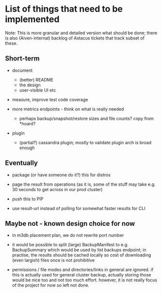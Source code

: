 # List of things that need to be implemented #

Note: This is more granular and detailed version what should be done; there
is also (Aiven-internal) backlog of Astacus tickets that track subset of
these.


## Short-term

- document
    - (better) README
    - the design
    - user-visible UI etc

- measure, improve test code coverage

- more metrics endpoints - think on what is really needed
    - perhaps backup/snapshot/restore sizes and file counts? copy from *hoard?

- plugin
    - (partial?) cassandra plugin; mostly to validate plugin arch is broad enough


## Eventually

- package (or have someone do it?) this for distros

- page the result from operations (as it is, some of the stuff may take
  e.g. 30 seconds to get across in our prod cluster)

- push this to PIP

- use result-url instead of polling for somewhat faster results for CLI


## Maybe not - known design choice for now

- in m3db placement plan, we do not rewrite port number

- it would be possible to split (large) BackupManifest to
  e.g. BackupSummary which would be used by list backups endpoint; in
  practise, the results should be cached locally so cost of downloading
  (even largish) files once is not prohibitive

- permissions / file modes and directories/links in general are ignored. if
  this is actually used for general cluster backup, actually storing those
  would be nice too and not too much effort. however, it is not really
  focus of the project for now so left not done.
